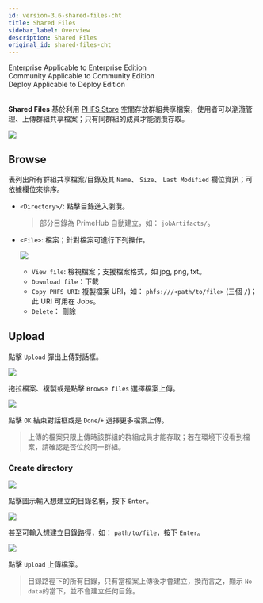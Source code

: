 ```yaml
---
id: version-3.6-shared-files-cht
title: Shared Files
sidebar_label: Overview
description: Shared Files
original_id: shared-files-cht
---
```


<div class="label-sect">
  <div class="ee-only tooltip">Enterprise
    <span class="tooltiptext">Applicable to Enterprise Edition</span>
  </div>
  <div class="ce-only tooltip">Community
    <span class="tooltiptext">Applicable to Community Edition</span>
  </div>
    <div class="deploy-only tooltip">Deploy
    <span class="tooltiptext">Applicable to Deploy Edition</span>
  </div>
</div>
<BR>

**Shared Files** 基於利用 [PHFS Store](quickstart/nb-data-store-cht#phfs-storage) 空間存放群組共享檔案，使用者可以瀏灠管理、上傳群組共享檔案；只有同群組的成員才能瀏灠存取。

![](assets/shared-file-list.png)

## Browse

表列出所有群組共享檔案/目錄及其 `Name`、 `Size`、 `Last Modified` 欄位資訊；可依據欄位來排序。

+ `<Directory>/`: 點擊目錄進入瀏灠。

  > 部分目錄為 PrimeHub 自動建立，如： `jobArtifacts/`。

+ `<File>`: 檔案；針對檔案可進行下列操作。
  
  ![](assets/shared-file-actions.png)

  + `View file`: 檢視檔案；支援檔案格式，如 jpg, png, txt。
  + `Download file`：下載
  + `Copy PHFS URI`: 複製檔案 URI，如： `phfs:///<path/to/file>` (三個 `/`)；此 URI 可用在 Jobs。
  + `Delete`： 刪除

## Upload

點擊 `Upload` 彈出上傳對話框。

![](assets/files-uploader.png)

拖拉檔案、複製或是點擊 `Browse files` 選擇檔案上傳。

![](assets/files-uploaded.png)

點擊 `OK` 結束對話框或是 `Done`/`+` 選擇更多檔案上傳。

> 上傳的檔案只限上傳時該群組的群組成員才能存取；若在環境下沒看到檔案，請確認是否位於同一群組。

### Create directory

![](assets/shared-file-directory-icon.png)

點擊圖示輸入想建立的目錄名稱，按下 `Enter`。

![](assets/shared-file-create-directory.png)

甚至可輸入想建立目錄路徑，如： `path/to/file`，按下 `Enter`。

![](assets/shared-file-directory-path.png)

點擊 `Upload` 上傳檔案。

> 目錄路徑下的所有目錄，只有當檔案上傳後才會建立，換而言之，顯示 `No data`的當下，並不會建立任何目錄。
